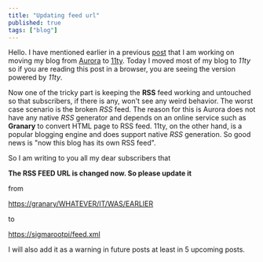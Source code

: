 ```yaml
---
title: "Updating feed url"
published: true
tags: ["blog"]
---
```


Hello. I have mentioned earlier in a previous [post](/posts/2025-05-13-moving-to-11ty/) that I am working on moving my blog from [Aurora]() to [11ty](). Today I moved most of my blog to *11ty* so if you are reading this post in a browser, you are seeing the version powered by *11ty*.

Now one of the tricky part is keeping the **RSS** feed working and untouched so that subscribers, if there is any, won't see any weird behavior. The worst case scenario is the broken *RSS* feed. The reason for this is Aurora does not have any native *RSS* generator and depends on an online service such as **Granary** to convert HTML page to RSS feed. 11ty, on the other hand, is a popular blogging engine and does support native *RSS* generation. So good news is "now this blog has its own RSS feed".

So I am writing to you all my dear subscribers that 

**The RSS FEED URL is changed now. So please update it** 

from

[https://granary/WHATEVER/IT/WAS/EARLIER]()

to

[https://sigmarootpi/feed.xml](https://sigmarootpi.com/feed.xml)

I will also add it as a warning in future posts at least in 5 upcoming posts.
